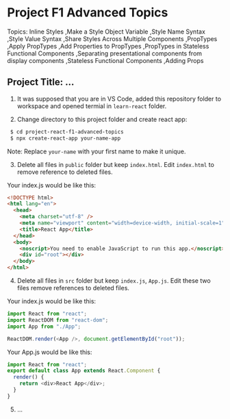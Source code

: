 # Project F1 Advanced Topics

Topics: Inline Styles
,Make a Style Object Variable
,Style Name Syntax
,Style Value Syntax
,Share Styles Across Multiple Components
,PropTypes
,Apply PropTypes
,Add Properties to PropTypes
,PropTypes in Stateless Functional Components
,Separating presentational components from display components
,Stateless Functional Components
,Adding Props

## Project Title: ...

1. It was supposed that you are in VS Code, added this repository folder to workspace and opened termial in `learn-react` folder.

2. Change directory to this project folder and create react app:

```bash
 $ cd project-react-f1-advanced-topics
 $ npx create-react-app your-name-app
```

Note: Replace `your-name` with your first name to make it unique.

3. Delete all files in `public` folder but keep `index.html`. Edit `index.html` to remove reference to deleted files.

Your index.js would be like this:

```html
<!DOCTYPE html>
<html lang="en">
  <head>
    <meta charset="utf-8" />
    <meta name="viewport" content="width=device-width, initial-scale=1" />
    <title>React App</title>
  </head>
  <body>
    <noscript>You need to enable JavaScript to run this app.</noscript>
    <div id="root"></div>
  </body>
</html>
```

4. Delete all files in `src` folder but keep `index.js`, `App.js`. Edit these two files remove references to deleted files.

Your index.js would be like this:

```javascript
import React from "react";
import ReactDOM from "react-dom";
import App from "./App";

ReactDOM.render(<App />, document.getElementById("root"));
```

Your App.js would be like this:

```javascript
import React from "react";
export default class App extends React.Component {
  render() {
    return <div>React App</div>;
  }
}
```

5. ...
